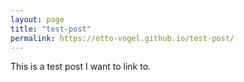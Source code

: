```yaml
---
layout: page
title: "test-post"
permalink: https://otto-vogel.github.io/test-post/
---
```


This is a test post I want to link to. 
